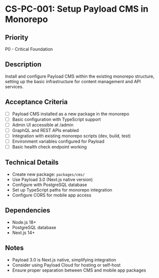 # CS-PC-001: Setup Payload CMS in Monorepo

## Priority
P0 - Critical Foundation

## Description
Install and configure Payload CMS within the existing monorepo structure, setting up the basic infrastructure for content management and API services.

## Acceptance Criteria
- [ ] Payload CMS installed as a new package in the monorepo
- [ ] Basic configuration with TypeScript support
- [ ] Admin UI accessible at /admin
- [ ] GraphQL and REST APIs enabled
- [ ] Integration with existing monorepo scripts (dev, build, test)
- [ ] Environment variables configured for Payload
- [ ] Basic health check endpoint working

## Technical Details
- Create new package: `packages/cms/`
- Use Payload 3.0 (Next.js native version)
- Configure with PostgreSQL database
- Set up TypeScript paths for monorepo integration
- Configure CORS for mobile app access

## Dependencies
- Node.js 18+ 
- PostgreSQL database
- Next.js 14+

## Notes
- Payload 3.0 is Next.js native, simplifying integration
- Consider using Payload Cloud for hosting or self-host
- Ensure proper separation between CMS and mobile app packages